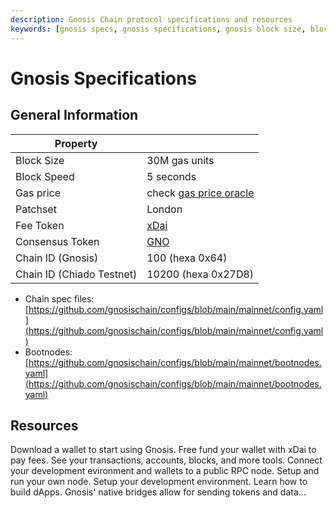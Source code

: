 ```yaml
---
description: Gnosis Chain protocol specifications and resources
keywords: [gnosis specs, gnosis specifications, gnosis block size, block speed, patchset, gnosis token, gnosis chain id, chiado chain id]
---
```


# Gnosis Specifications

## General Information

| Property |  |
| - | - |
| Block Size | 30M gas units |
| Block Speed | 5 seconds |
| Gas price | check [gas price oracle](/tools/oracles/gas-price) |
| Patchset | London |
| Fee Token | [xDai](/about/tokens/xdai) |
| Consensus Token | [GNO](/about/tokens/gno) |
| Chain ID (Gnosis) | 100 (hexa 0x64) |
| Chain ID (Chiado Testnet) | 10200 (hexa 0x27D8) |

- Chain spec files: [https://github.com/gnosischain/configs/blob/main/mainnet/config.yaml](https://github.com/gnosischain/configs/blob/main/mainnet/config.yaml)
- Bootnodes: [https://github.com/gnosischain/configs/blob/main/mainnet/bootnodes.yaml](https://github.com/gnosischain/configs/blob/main/mainnet/bootnodes.yaml)

## Resources

<div className="row">
<box href="/tools/wallets" title="Wallets">Download a wallet to start using Gnosis.</box>
<box href="/tools/faucets" title="Faucets">Free fund your wallet with xDai to pay fees.</box>
<box href="/tools/explorers" title="Explorers">See your transactions, accounts, blocks, and more tools.</box>
<box href="/tools/rpc" title="RPC Providers">Connect your development evironment and wallets to a public RPC node.</box>
<box href="/node" title="Run a Node">Setup and run your own node.</box>
<box href="/developers/smart-contracts/" title="Dev Tools">Setup your development environment.</box>
<box href="/developers/building/first-contract" title="Tutorials">Learn how to build dApps.</box>
<box href="/bridges" title="Bridges">Gnosis' native bridges allow for sending tokens and data...</box>
</div>